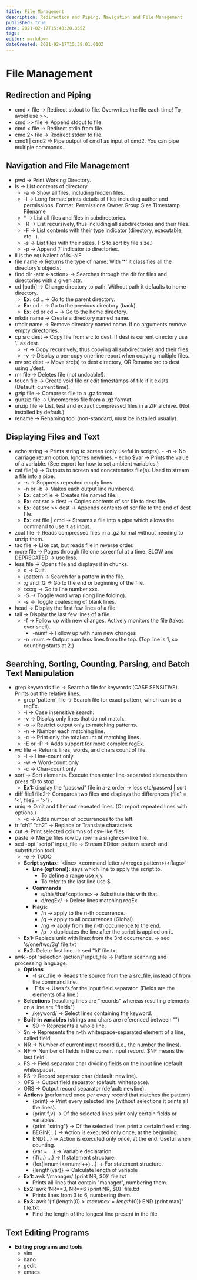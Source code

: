 ```yaml
---
title: File Management
description: Redirection and Piping, Navigation and File Management
published: true
date: 2021-02-17T15:48:20.355Z
tags: 
editor: markdown
dateCreated: 2021-02-17T15:39:01.010Z
---
```


# File Management

## Redirection and Piping

- cmd > file		→ Redirect stdout to file. Overwrites the file each time! To avoid use >>.
- cmd >> file		→ Append stdout to file.
- cmd < file		→ Redirect stdin from file.
- cmd 2> file		→ Redirect stderr to file.
- cmd1 | cmd2		→ Pipe output of cmd1 as input of cmd2. You can pipe multiple commands.

## Navigation and File Management

- pwd			→ Print Working Directory.
- ls			→ List contents of directory.
  - -a			→ Show all files, including hidden files.
  - -l			→ Long format: prints details of files including author and permissions.
              Format: Permissions Owner Group Size Timestamp Filename
  - \*			→ List all files and files in subdirectories.
  - -R			→ List recursively, thus including all subdirectories and their files.
  - -F			→ List contents with their type indicator (directory, executable, etc...).
  - -s			→ List files with their sizes. (-S to sort by file size.)
  - -p			→ Append ‘/’ indicator to directories.
- ll is the equivalent of ls -alF
- file name		→ Returns the type of name. With ‘*’ it classifies all the directory’s objects.
- find dir -attr <-action> → Searches through the dir for files and directories with a given attr.
- cd [path]		→ Change directory to path. Without path it defaults to home directory.
	- **Ex:** cd ..		→ Go to the parent directory.
	- **Ex:** cd -		→ Go to the previous directory (back).
	- **Ex:** cd or cd ~	→ Go to the home directory.
- mkdir name		→ Create a directory named name.
- rmdir name		→ Remove directory named name. If no arguments remove empty directories.
- cp src dest	→ Copy file from src to dest. If dest is current directory use '.' as dest.
	- -r			→ Copy recursively, thus copying all subdirectories and their files.
	- -v			→ Display a per-copy one-line report when copying multiple files.
- mv src dest	→ Move src(s) to dest directory, OR Rename src to dest using ./dest.
- rm file		→ Deletes file (not undoable!).
- touch	file		→ Create void file or edit timestamps of file if it exists. (Default: current time).
- gzip	file		→ Compress file to a .gz format.
- gunzip file		→ Uncompress file from a .gz format.
- unzip file 		→ List, test and extract compressed files in a ZIP archive. (Not installed by default.)
- rename		→ Renaming tool (non-standard, must be installed usually).

## Displaying Files and Text

- echo string		→ Prints string to screen (only useful in scripts).
		- -n			→ No carriage return option. Ignores newlines.
		- echo $var	→ Prints the value of a variable. (See export for how to set ambient variables.)
- cat file(s)		→ Outputs to screen and concatenates file(s). Used to stream a file into a pipe.
	- -s			→ Suppress repeated empty lines.
	- -n or -b		→ Makes each output line numbered.
	- **Ex:** cat >file		→ Creates file named file.
	- **Ex:** cat src > dest	→ Copies contents of scr file to dest file.
	- **Ex:** cat src >> dest	→ Appends contents of scr file to the end of dest file.
	- **Ex:** cat file | cmd 	→ Streams a file into a pipe which allows the command to use it as input.
- zcat file		→ Reads compressed files in a .gz format without needing to unzip them.
- tac file		→ Like cat, but reads file in reverse order.
- more file		→ Pages through file one screenful at a time. SLOW and DEPRECATED → use less.
- less file		→ Opens file and displays it in chunks.
	- q		→ Quit.
	- /pattern	→ Search for a pattern in the file.
	- :g and :G	→ Go to the end or beginning of the file.
	- :xxxg		→ Go to line number xxx.
	- -S		→ Toggle word wrap (long line folding).
	- -s		→ Toggle coalescing of blank lines.
- head			→ Display the first few lines of a file.
- tail			→ Display the last few lines of a file.
	- -f		→ Follow up with new changes. Actively monitors the file (takes over shell). 
		- -numf	→ Follow up with num new changes
	- -n +num	→ Output num less lines from the top. (Top line is 1, so counting starts at 2.)
  
## Searching, Sorting, Counting, Parsing, and Batch Text Manipulation

- grep keywords file	→ Search a file for keywords (CASE SENSITIVE). Prints out the relative lines.
	- grep 'pattern' file	→ Search file for exact pattern, which can be a regEx.
	- -i 				→ Case insensitive search.
	- -v 				→ Display only lines that do not match.
	- -o 				→ Restrict output only to matching patterns.
	- -n 				→ Number each matching line.
	- -c 				→ Print only the total count of matching lines.
	- -E or -P			→ Adds support for more complex regEx.
- wc file		→ Returns lines, words, and chars count of file.
	- -l 		→ Line-count only
	- -w 		→ Word-count only
	- -c 		→ Char-count only
- sort			→ Sort elements. Execute then enter line-separated elements then press ^D to stop.
	- **Ex1:** display the “passwd” file in a-z order →  less etc/passwd | sort	
- diff	file1 file2→ Compares two files and displays the differences (file1 = '<', file2 = '>') .
- uniq			→ Omit and filter out repeated lines. (Or report repeated lines with options.)
	- -c 			→ Adds number of occurrences to the left.
- tr “ch1” “ch2”	→ Replace or Translate characters
- cut			→ Print selected columns of csv-like files.
- paste			→ Merge files row by row in a single csv-like file.
- sed -opt 'script' input_file → Stream EDitor: pattern search and substitution tool.
	- -e 		→ TODO
	- **Script syntax:** '\<line> \<command letter>/\<regex pattern>/\<flags>'
		- **Line (optional):** says which line to apply the script to. 
			- To define a range use x,y. 
			- To refer to the last line use $.
		- **Commands**
			- s/this/that/\<options>	→ Substitute this with that.
			- d/regEx/			→ Delete lines matching regEx.
		- **Flags:**
			- /n 	→ apply to the n-th occurrence.
			- /g 	→ apply to all occurrences (Global).
			- /ng 	→ apply from the n-th occurrence to the end.
			- /p 	→ duplicates the line after the script is applied on it.
	- **Ex1:** Replace unix with linux from the 3rd occurrence. → sed 's/one/two/3g' file.txt 	
	- **Ex2:** Delete first line. → sed '1d' file.txt 
- awk -opt 'selection {action}' input_file → Pattern scanning and processing language.
	- **Options**
		- -f src_file	→ Reads the source from the a src_file, instead of from the command line.
		- -F fs 	→ Uses fs for the input field separator. (Fields are the elements of a line.)
	- **Selections** (resulting lines are "records" whereas resulting elements on a line are "fields")
		- /keyword/	→ Select lines containing the keyword.
	- **Built-in variables** (strings and chars are referenced between “”)
		- $0	 	 → Represents a whole line.
  	- $n	 	 → Represents the n-th whitespace-separated element of a line, called field.
   	- NR	 	 → Number of current input record (i.e., the number the lines).
   	- NF	 	 → Number of fields in the current input record. $NF means the last field.
   	- FS	 	 → Field separator char dividing fields on the input line (default: whitespace).
   	- RS	 	 → Record separator char (default: newline).
   	- OFS	 	 → Output field separator (default: whitespace).
   	- ORS	 	 → Output record separator (default: newline).
	- **Actions** (performed once per every record that matches the pattern)
		- {print} 	 	→ Print every selected line (without selections it prints all the lines).
		- {print f,v}	→ Of the selected lines print only certain fields or variables.
		- {print "string"}	→ Of the selected lines print a certain fixed string.
		- BEGIN{...}		→ Action is executed only once, at the beginning.
		- END{...}		→ Action is executed only once, at the end. Useful when counting.
		- {var = ...}	→ Variable declaration.
		- {if(...) ...}	→ If statement structure.
		- {for(i=num;i<=num;i++)...} → For statement structure.
		- {length(var)}	→ Calculate length of variable
	- **Ex1:** awk '/manager/ {print NR, $0}' file.txt 
		- Prints all lines that contain "manager", numbering them. 
	- **Ex2:** awk 'NR==3, NR==6 {print NR, $0}' file.txt 
		- Prints lines from 3 to 6, numbering them. 
	- **Ex3:** awk '{if (length($0) > max) max = length($0)} END {print max}' file.txt
		- Find the length of the longest line present in the file.
    
## Text Editing Programs

- **Editing programs and tools**
	- vim
	- nano
	- gedit
	- emacs